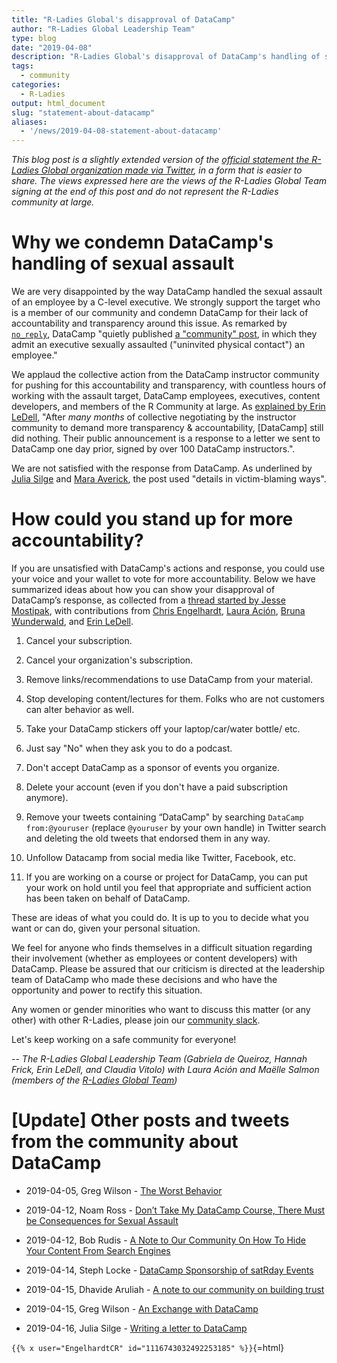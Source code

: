 ```yaml
---
title: "R-Ladies Global's disapproval of DataCamp"
author: "R-Ladies Global Leadership Team"
type: blog
date: "2019-04-08"
description: "R-Ladies Global's disapproval of DataCamp's handling of sexual assault"
tags:
  - community
categories:
  - R-Ladies
output: html_document
slug: "statement-about-datacamp"
aliases:
  - '/news/2019-04-08-statement-about-datacamp'
---
```


_This blog post is a slightly extended version of the [official statement the R-Ladies Global organization made via Twitter](https://twitter.com/RLadiesGlobal/status/1114507499728769024), in a form that is easier to share. The views expressed here are the views of the R-Ladies Global Team signing at the end of this post and do not represent the R-Ladies community at large._

# Why we condemn DataCamp's handling of sexual assault

We are very disappointed by the way DataCamp handled the sexual assault of an employee by a C-level executive. We strongly support the target who is a member of our community and condemn DataCamp for their lack of accountability and transparency around this issue. As remarked by [`no_reply`](https://twitter.com/no_reply/status/1113923302915837958), DataCamp "quietly published [a "community" post](https://www.datacamp.com/community/blog/note-to-our-community), in which they admit an executive sexually assaulted ("uninvited physical contact") an employee."

We applaud the collective action from the DataCamp instructor community for pushing for this accountability and transparency, with countless hours of working with the assault target, DataCamp employees, executives, content developers, and members of the R Community at large. As [explained by Erin LeDell](https://twitter.com/ledell/status/1114238844503609344), "After _many months_ of collective negotiating by the instructor community to demand more transparency & accountability, [DataCamp] still did nothing. Their public announcement is a response to a letter we sent to DataCamp one day prior, signed by over 100 DataCamp instructors.".

We are not satisfied with the response from DataCamp. As underlined by [Julia Silge](https://twitter.com/juliasilge/status/1113996214561923072) and [Mara Averick](https://twitter.com/dataandme/status/1113939480300355584), the post used "details in victim-blaming ways".

# How could you stand up for more accountability?

If you are unsatisfied with DataCamp's actions and response, you could use your voice and your wallet to vote for more accountability. Below we have summarized ideas about how you can show your disapproval of DataCamp’s response, as collected from a [thread started by Jesse Mostipak](https://twitter.com/kierisi/status/1113945904698892289), with contributions from [Chris Engelhardt](https://twitter.com/EngelhardtCR), [Laura Ación](https://twitter.com/_lacion_/status/1113960425174052864), [Bruna Wunderwald](https://twitter.com/bwundervald/status/1114907322441244672), and [Erin LeDell](https://twitter.com/ledell/status/1115138789293211649).

1. Cancel your subscription.

2. Cancel your organization's subscription.

3. Remove links/recommendations to use DataCamp from your material.

4. Stop developing content/lectures for them. Folks who are not customers can alter behavior as well.

5. Take your DataCamp stickers off your laptop/car/water bottle/ etc.

6. Just say "No" when they ask you to do a podcast.

7. Don't accept DataCamp as a sponsor of events you organize.

8. Delete your account (even if you don't have a paid subscription anymore).

9. Remove your tweets containing “DataCamp" by searching `DataCamp from:@youruser` (replace `@youruser` by your own handle) in Twitter search and deleting the old tweets that endorsed them in any way.

10. Unfollow Datacamp from social media like Twitter, Facebook, etc.

11. If you are working on a course or project for DataCamp, you can put your work on hold until you feel that appropriate and sufficient action has been taken on behalf of DataCamp.

These are ideas of what you could do. It is up to you to decide what you want or can do, given your personal situation.

We feel for anyone who finds themselves in a difficult situation regarding their involvement (whether as employees or content developers) with DataCamp. Please be assured that our criticism is directed at the leadership team of DataCamp who made these decisions and who have the opportunity and power to rectify this situation.

Any women or gender minorities who want to discuss this matter (or any other) with other R-Ladies, please join our [community slack](https://rladies-community-slack.herokuapp.com/).

Let's keep working on a safe community for everyone!

-- _The R-Ladies Global Leadership Team (Gabriela de Queiroz, Hannah Frick, Erin LeDell, and Claudia Vitolo) with Laura Ación and Maëlle Salmon (members of the [R-Ladies Global Team](https://rladies.org/about-us/team/))_

# [Update] Other posts and tweets from the community about DataCamp

- 2019-04-05, Greg Wilson - [The Worst Behavior](http://third-bit.com/2019/04/05/the-worst-behavior.html)

- 2019-04-12, Noam Ross - [Don’t Take My DataCamp Course, There Must be Consequences for Sexual Assault](https://noamross.github.io/datacamp-sexual-assault/)

- 2019-04-12, Bob Rudis - [A Note to Our Community On How To Hide Your Content From Search Engines](https://rud.is/b/2019/04/12/a-note-to-our-community-on-how-to-hide-your-content-from-search-engines/)

- 2019-04-14, Steph Locke - [DataCamp Sponsorship of satRday Events](https://satrdays.org/blog/2019/04/14/datacamp-sponsorship/)

- 2019-04-15, Dhavide Aruliah - [A note to our community on building trust](https://dhavide.github.io/a-note-to-our-commuity-on-building-trust.html)

- 2019-04-15, Greg Wilson - [An Exchange with DataCamp](http://third-bit.com/2019/04/15/an-exchange-with-datacamp.html)

- 2019-04-16, Julia Silge - [Writing a letter to DataCamp ](https://juliasilge.com/blog/datacamp-misconduct/)

`{{% x user="EngelhardtCR" id="1116743032492253185" %}}`{=html}
